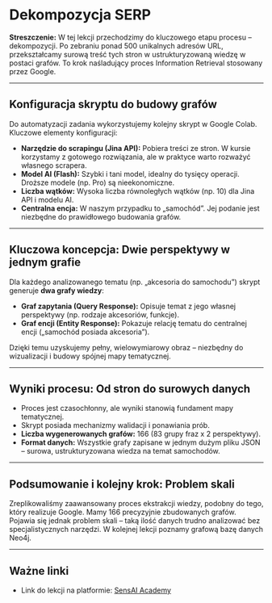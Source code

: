 # Dekompozycja SERP

**Streszczenie:**
W tej lekcji przechodzimy do kluczowego etapu procesu – dekompozycji. Po zebraniu ponad 500 unikalnych adresów URL, przekształcamy surową treść tych stron w ustrukturyzowaną wiedzę w postaci grafów. To krok naśladujący proces Information Retrieval stosowany przez Google.

---

## Konfiguracja skryptu do budowy grafów
Do automatyzacji zadania wykorzystujemy kolejny skrypt w Google Colab. Kluczowe elementy konfiguracji:
- **Narzędzie do scrapingu (Jina API):** Pobiera treści ze stron. W kursie korzystamy z gotowego rozwiązania, ale w praktyce warto rozważyć własnego scrapera.
- **Model AI (Flash):** Szybki i tani model, idealny do tysięcy operacji. Droższe modele (np. Pro) są nieekonomiczne.
- **Liczba wątków:** Wysoka liczba równoległych wątków (np. 10) dla Jina API i modelu AI.
- **Centralna encja:** W naszym przypadku to „samochód”. Jej podanie jest niezbędne do prawidłowego budowania grafów.

---

## Kluczowa koncepcja: Dwie perspektywy w jednym grafie
Dla każdego analizowanego tematu (np. „akcesoria do samochodu”) skrypt generuje **dwa grafy wiedzy**:
- **Graf zapytania (Query Response):** Opisuje temat z jego własnej perspektywy (np. rodzaje akcesoriów, funkcje).
- **Graf encji (Entity Response):** Pokazuje relację tematu do centralnej encji („samochód posiada akcesoria”).

Dzięki temu uzyskujemy pełny, wielowymiarowy obraz – niezbędny do wizualizacji i budowy spójnej mapy tematycznej.

---

## Wyniki procesu: Od stron do surowych danych
- Proces jest czasochłonny, ale wyniki stanowią fundament mapy tematycznej.
- Skrypt posiada mechanizmy walidacji i ponawiania prób.
- **Liczba wygenerowanych grafów:** 166 (83 grupy fraz x 2 perspektywy).
- **Format danych:** Wszystkie grafy zapisane w jednym dużym pliku JSON – surowa, ustrukturyzowana wiedza na temat samochodów.

---

## Podsumowanie i kolejny krok: Problem skali
Zreplikowaliśmy zaawansowany proces ekstrakcji wiedzy, podobny do tego, który realizuje Google. Mamy 166 precyzyjnie zbudowanych grafów. Pojawia się jednak problem skali – taką ilość danych trudno analizować bez specjalistycznych narzędzi. W kolejnej lekcji poznamy grafową bazę danych Neo4j.

---

## Ważne linki
- Link do lekcji na platformie: [SensAI Academy](https://learn.sensai.academy/next/public/lesson/339) 
